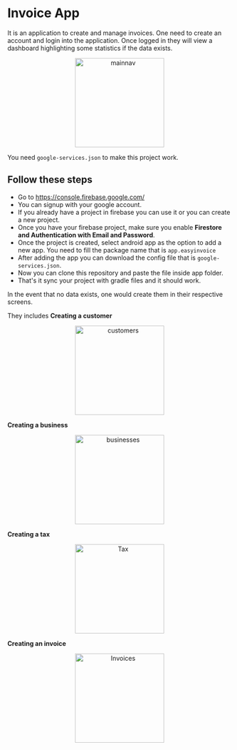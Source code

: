 # Invoice App

It is an application to create and manage invoices. One need to create an account and login into the
application. Once logged in they will view a dashboard highlighting some statistics if the data 
exists. 

<p align="center">
  <img src="./images/MainNav.jpeg" alt="mainnav" style="width:200px;"/>
</p>

You need `google-services.json` to make this project work.

## Follow these steps
- Go to https://console.firebase.google.com/
- You can signup with your google account.
- If you already have a project in firebase you can use it or you can create a new project.
- Once you have your firebase project, make sure you enable **Firestore and Authentication with Email and Password**.
- Once the project is created, select android app as the option to add a new app. You need to fill the package name that is `app.easyinvoice`
- After adding the app you can download the config file that is `google-services.json`.
- Now you can clone this repository and paste the file inside app folder.
- That's it sync your project with gradle files and it should work.

In the event that no data exists, one would create them in their respective screens. 

They includes 
 **Creating a customer**
<p align="center">
  <img src="./images/Customers.jpeg" alt="customers" style="width:200px;"/>
</p>

 **Creating a business**
<p align="center">
  <img src="./images/Biz.jpeg" alt="businesses" style="width:200px;"/>
</p>

 **Creating a tax** 
<p align="center">
  <img src="./images/Tax.jpeg" alt="Tax" style="width:200px;" />
</p>

 **Creating an invoice**
<p align="center">
  <img src="./images/Invoices.jpeg" alt="Invoices" style="width:200px;"/>
</p>
